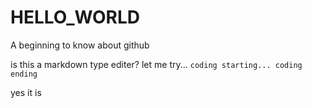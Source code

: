 # HELLO_WORLD
A beginning to know about github

is this a markdown type editer? let me try...
`coding starting...
coding ending`

yes it is
